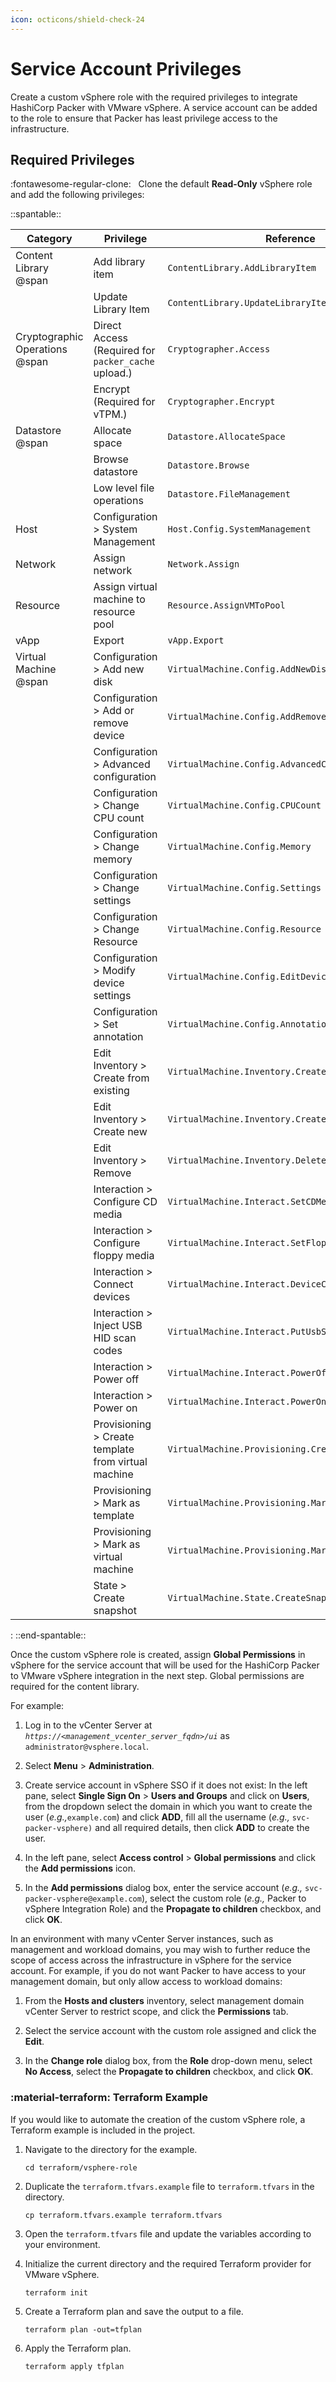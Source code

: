 ```yaml
---
icon: octicons/shield-check-24
---
```


# Service Account Privileges

Create a custom vSphere role with the required privileges to integrate HashiCorp Packer with VMware
vSphere. A service account can be added to the role to ensure that Packer has least privilege access
to the infrastructure.

## Required Privileges

:fontawesome-regular-clone: &nbsp; Clone the default **Read-Only** vSphere role and add the
following privileges:

::spantable::

| Category                       | Privilege                                           | Reference                                          |
| ------------------------------ | --------------------------------------------------- | -------------------------------------------------- |
| Content Library @span          | Add library item                                    | `ContentLibrary.AddLibraryItem`                    |
|                                | Update Library Item                                 | `ContentLibrary.UpdateLibraryItem`                 |
| Cryptographic Operations @span | Direct Access <br/> (Required for `packer_cache` upload.) | `Cryptographer.Access`                             |
|                                | Encrypt <br/> (Required for vTPM.)                        | `Cryptographer.Encrypt`                            |
| Datastore @span                | Allocate space                                      | `Datastore.AllocateSpace`                          |
|                                | Browse datastore                                    | `Datastore.Browse`                                 |
|                                | Low level file operations                           | `Datastore.FileManagement`                         |
| Host                           | Configuration > System Management                   | `Host.Config.SystemManagement`                     |
| Network                        | Assign network                                      | `Network.Assign`                                   |
| Resource                       | Assign virtual machine to resource pool             | `Resource.AssignVMToPool`                          |
| vApp                           | Export                                              | `vApp.Export`                                      |
| Virtual Machine @span          | Configuration > Add new disk                        | `VirtualMachine.Config.AddNewDisk`                 |
|                                | Configuration > Add or remove device                | `VirtualMachine.Config.AddRemoveDevice`            |
|                                | Configuration > Advanced configuration              | `VirtualMachine.Config.AdvancedConfig`             |
|                                | Configuration > Change CPU count                    | `VirtualMachine.Config.CPUCount`                   |
|                                | Configuration > Change memory                       | `VirtualMachine.Config.Memory`                     |
|                                | Configuration > Change settings                     | `VirtualMachine.Config.Settings`                   |
|                                | Configuration > Change Resource                     | `VirtualMachine.Config.Resource`                   |
|                                | Configuration > Modify device settings              | `VirtualMachine.Config.EditDevice`                 |
|                                | Configuration > Set annotation                      | `VirtualMachine.Config.Annotation`                 |
|                                | Edit Inventory > Create from existing               | `VirtualMachine.Inventory.CreateFromExisting`      |
|                                | Edit Inventory > Create new                         | `VirtualMachine.Inventory.Create`                  |
|                                | Edit Inventory > Remove                             | `VirtualMachine.Inventory.Delete`                  |
|                                | Interaction > Configure CD media                    | `VirtualMachine.Interact.SetCDMedia`               |
|                                | Interaction > Configure floppy media                | `VirtualMachine.Interact.SetFloppyMedia`           |
|                                | Interaction > Connect devices                       | `VirtualMachine.Interact.DeviceConnection`         |
|                                | Interaction > Inject USB HID scan codes             | `VirtualMachine.Interact.PutUsbScanCodes`          |
|                                | Interaction > Power off                             | `VirtualMachine.Interact.PowerOff`                 |
|                                | Interaction > Power on                              | `VirtualMachine.Interact.PowerOn`                  |
|                                | Provisioning > Create template from virtual machine | `VirtualMachine.Provisioning.CreateTemplateFromVM` |
|                                | Provisioning > Mark as template                     | `VirtualMachine.Provisioning.MarkAsTemplate`       |
|                                | Provisioning > Mark as virtual machine              | `VirtualMachine.Provisioning.MarkAsVM`             |
|                                | State > Create snapshot                             | `VirtualMachine.State.CreateSnapshot`              |
:
::end-spantable::

Once the custom vSphere role is created, assign **Global Permissions** in vSphere for the service
account that will be used for the HashiCorp Packer to VMware vSphere integration in the next step.
Global permissions are required for the content library.

For example:

1. Log in to the vCenter Server at _`https://<management_vcenter_server_fqdn>/ui`_ as
   `administrator@vsphere.local`.

1. Select **Menu** > **Administration**.

1. Create service account in vSphere SSO if it does not exist: In the left pane, select **Single
   Sign On** > **Users and Groups** and click on **Users**, from the dropdown select the domain in
   which you want to create the user (_e.g.,_`example.com`) and click **ADD**, fill all the username
   (_e.g.,_ `svc-packer-vsphere)` and all required details, then click **ADD** to create the user.

1. In the left pane, select **Access control** > **Global permissions** and click the **Add
   permissions** icon.

1. In the **Add permissions** dialog box, enter the service account (_e.g.,_
   `svc-packer-vsphere@example.com`), select the custom role (_e.g.,_ Packer to vSphere Integration
   Role) and the **Propagate to children** checkbox, and click **OK**.

In an environment with many vCenter Server instances, such as management and workload domains, you
may wish to further reduce the scope of access across the infrastructure in vSphere for the service
account. For example, if you do not want Packer to have access to your management domain, but only
allow access to workload domains:

1. From the **Hosts and clusters** inventory, select management domain vCenter Server to restrict
   scope, and click the **Permissions** tab.

1. Select the service account with the custom role assigned and click the **Edit**.

1. In the **Change role** dialog box, from the **Role** drop-down menu, select **No Access**, select
   the **Propagate to children** checkbox, and click **OK**.

### :material-terraform: Terraform Example

If you would like to automate the creation of the custom vSphere role, a Terraform example is included in the project.

1. Navigate to the directory for the example.

      ```shell
      cd terraform/vsphere-role
      ```

2. Duplicate the `terraform.tfvars.example` file to `terraform.tfvars` in the directory.

      ```shell
      cp terraform.tfvars.example terraform.tfvars
      ```

3. Open the `terraform.tfvars` file and update the variables according to your environment.

4. Initialize the current directory and the required Terraform provider for VMware vSphere.

      ```shell
      terraform init
      ```

5. Create a Terraform plan and save the output to a file.

      ```shell
      terraform plan -out=tfplan
      ```

6. Apply the Terraform plan.

      ```shell
      terraform apply tfplan
      ```
